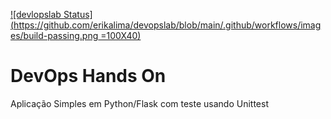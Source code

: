 [![devlopslab Status](https://github.com/erikalima/devopslab/blob/main/.github/workflows/images/build-passing.png =100X40)](https://github.com/erikalima/devopslab/actions)

# DevOps Hands On

Aplicação Simples em Python/Flask com teste usando Unittest